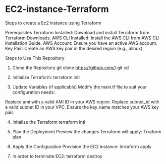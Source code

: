# EC2-instance-Terraform
Steps to create a Ec2 instance using Terraform 

Prerequisites
Terraform Installed: Download and install Terraform from Terraform Downloads.
AWS CLI Installed: Install the AWS CLI from AWS CLI Installation Guide.
AWS Account: Ensure you have an active AWS account.
Key Pair: Create an AWS key pair in the desired region (e.g., alinux).

Steps to Use This Repository
1. Clone the Repository
git clone https://github.com/<your-username>/<repo-name>.git
cd <repo-name>

2. Initialize Terraform:
   terraform init

3. Update Variables (if applicable)
Modify the main.tf file to suit your configuration needs:

Replace ami with a valid AMI ID in your AWS region.
Replace subnet_id with a valid subnet ID in your VPC.
Ensure the key_name matches your AWS key pair.

4. Initalise the Terraform
    terraform inti

6. Plan the Deployment
Preview the changes Terraform will apply:
Trraform plan

6. Apply the Configuration
Provision the EC2 instance:
terraform apply

7. In order to terminate EC2:
   terraform destroy 

